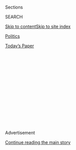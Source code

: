 <div id="app">

<div>

<div>

<div>

<div class="NYTAppHideMasthead css-1q2w90k e1suatyy0">

<div class="section css-ui9rw0 e1suatyy2">

<div class="css-eph4ug er09x8g0">

<div class="css-6n7j50">

</div>

<span class="css-1dv1kvn">Sections</span>

<div class="css-10488qs">

<span class="css-1dv1kvn">SEARCH</span>

</div>

[Skip to content](#site-content)[Skip to site
index](#site-index)

</div>

<div id="masthead-section-label" class="css-1wr3we4 eaxe0e00">

[Politics](https://www.nytimes3xbfgragh.onion/section/politics)

</div>

<div class="css-10698na e1huz5gh0">

</div>

</div>

<div id="masthead-bar-one" class="section hasLinks css-15hmgas e1csuq9d3">

<div class="css-uqyvli e1csuq9d0">

</div>

<div class="css-1uqjmks e1csuq9d1">

</div>

<div class="css-9e9ivx">

[](https://myaccount.nytimes3xbfgragh.onion/auth/login?response_type=cookie&client_id=vi)

</div>

<div class="css-1bvtpon e1csuq9d2">

[Today’s
Paper](https://www.nytimes3xbfgragh.onion/section/todayspaper)

</div>

</div>

</div>

</div>

<div data-aria-hidden="false">

<div id="site-content" data-role="main">

<div>

<div class="css-1aor85t" style="opacity:0.000000001;z-index:-1;visibility:hidden">

<div class="css-1hqnpie">

<div class="css-epjblv">

<span class="css-17xtcya">[Politics](/section/politics)</span><span class="css-x15j1o">|</span><span class="css-fwqvlz">The
Perfect Weapon: How Russian Cyberpower Invaded the
U.S.</span>

</div>

<div class="css-k008qs">

<div class="css-1iwv8en">

<span class="css-18z7m18"></span>

<div>

</div>

</div>

<span class="css-1n6z4y">https://nyti.ms/2hBJis3</span>

<div class="css-1705lsu">

<div class="css-4xjgmj">

<div class="css-4skfbu" data-role="toolbar" data-aria-label="Social Media Share buttons, Save button, and Comments Panel with current comment count" data-testid="share-tools">

  - 
  - 
  - 
  - 
    
    <div class="css-6n7j50">
    
    </div>

  - 
  - 

</div>

</div>

</div>

</div>

</div>

</div>

<div class="css-13pd83m">

</div>

<div id="top-wrapper" class="css-1sy8kpn">

<div id="top-slug" class="css-l9onyx">

Advertisement

</div>

[Continue reading the main
story](#after-top)

<div class="ad top-wrapper" style="text-align:center;height:100%;display:block;min-height:250px">

<div id="top" class="place-ad" data-position="top" data-size-key="top">

</div>

</div>

<div id="after-top">

</div>

</div>

<div id="sponsor-wrapper" class="css-1hyfx7x">

<div id="sponsor-slug" class="css-19vbshk">

Supported by

</div>

[Continue reading the main
story](#after-sponsor)

<div id="sponsor" class="ad sponsor-wrapper" style="text-align:center;height:100%;display:block">

</div>

<div id="after-sponsor">

</div>

</div>

<div class="css-1vkm6nb ehdk2mb0">

# The Perfect Weapon: How Russian Cyberpower Invaded the U.S.

</div>

<div class="css-79elbk" data-testid="photoviewer-wrapper">

<div class="css-z3e15g" data-testid="photoviewer-wrapper-hidden">

</div>

<div class="css-1a48zt4 ehw59r15" data-testid="photoviewer-children">

![<span class="css-16f3y1r e13ogyst0" data-aria-hidden="true">A filing
cabinet broken into in 1972 as part of the Watergate burglary sits
beside a computer server that Russian hackers breached during the 2016
presidential campaign at the Democratic National Committee’s
headquarters in
Washington.</span><span class="css-cnj6d5 e1z0qqy90" itemprop="copyrightHolder"><span class="css-1ly73wi e1tej78p0">Credit...</span><span><span>Justin
T. Gellerson for The New York
Times</span></span></span>](https://static01.graylady3jvrrxbe.onion/images/2016/12/14/us/14hack-top1-sub/14hack-top1-sub-articleLarge.jpg?quality=75&auto=webp&disable=upscale)

</div>

</div>

<div class="css-xt80pu e12qa4dv0">

<div class="css-18e8msd">

<div class="css-vp77d3 epjyd6m0">

<div class="css-1baulvz">

By [<span class="css-1baulvz" itemprop="name">Eric
Lipton</span>](https://www.nytimes3xbfgragh.onion/by/eric-lipton),
[<span class="css-1baulvz" itemprop="name">David E.
Sanger</span>](https://www.nytimes3xbfgragh.onion/by/david-e-sanger) and
[<span class="css-1baulvz last-byline" itemprop="name">Scott
Shane</span>](https://www.nytimes3xbfgragh.onion/by/scott-shane)

</div>

</div>

  - Dec. 13,
    2016

  - 
    
    <div class="css-4xjgmj">
    
    <div class="css-d8bdto" data-role="toolbar" data-aria-label="Social Media Share buttons, Save button, and Comments Panel with current comment count" data-testid="share-tools">
    
      - 
      - 
      - 
      - 
        
        <div class="css-6n7j50">
        
        </div>
    
      - 
      - 
    
    </div>
    
    </div>

</div>

<div class="css-tk9fsr">

[Читать статью
по-русски](https://www.nytimes3xbfgragh.onion/2016/12/21/world/russia-hack-presidential-election.html "Read in Russian")

</div>

</div>

<div class="section meteredContent css-1r7ky0e" name="articleBody" itemprop="articleBody">

<div class="css-1fanzo5 StoryBodyCompanionColumn">

<div class="css-53u6y8">

WASHINGTON — When Special Agent Adrian Hawkins of the Federal Bureau of
Investigation called the Democratic National Committee in September 2015
to pass along some troubling news about its computer network, he was
transferred, naturally, to the help desk.

His message was brief, if alarming. At least one computer system
belonging to the D.N.C. had been compromised by hackers federal
investigators had named “the
[Dukes](https://labsblog.f-secure.com/2015/09/17/the-dukes-7-years-of-russian-cyber-espionage/),”
a [cyberespionage
team](https://www.nytimes3xbfgragh.onion/2020/07/16/us/politics/vaccine-hacking-russia.html)
linked to the Russian government.

The F.B.I. knew it well: The bureau had spent the last few years trying
to kick the Dukes out of the unclassified email systems of the White
House, the State Department and even the Joint Chiefs of Staff, one of
the government’s best-protected networks.

Yared Tamene, the tech-support contractor at the D.N.C. who fielded the
call, was no expert in cyberattacks. His first moves were to check
Google for “the Dukes” and conduct a cursory search of the D.N.C.
computer system logs to look for hints of such a cyberintrusion. By his
own account, he did not look too hard even after Special Agent Hawkins
called back repeatedly over the next several weeks — in part because he
wasn’t certain the caller was a real F.B.I. agent and not an impostor.

</div>

</div>

<div class="css-1fanzo5 StoryBodyCompanionColumn">

<div class="css-53u6y8">

“I had no way of differentiating the call I just received from a prank
call,” Mr. Tamene wrote in an internal memo, obtained by The New York
Times, that detailed his contact with the F.B.I.

It was the cryptic first sign of a cyberespionage and
information-warfare campaign devised to disrupt the 2016 presidential
election, the first such attempt by a foreign power in American history.
What started as an information-gathering operation, intelligence
officials believe, ultimately morphed into an effort to harm one
candidate, Hillary Clinton, and tip the election to her opponent, Donald
J. Trump.

Like another famous American election scandal, it started with a
break-in at the D.N.C. The first time, 44 years ago at the committee’s
old offices in the Watergate complex, the burglars planted listening
devices and jimmied a filing cabinet. This time, the burglary was
conducted from afar, directed by the Kremlin, with spear-phishing emails
and zeros and
ones.

</div>

</div>

<div style="max-width:100%;margin:0 auto">

<div class="css-17dprlf" data-id="100000004818376" data-slug="14hack-phishing" style="max-width:300px">

</div>

</div>

<div class="css-1fanzo5 StoryBodyCompanionColumn">

<div class="css-53u6y8">

An examination by The Times of the Russian operation — based on
interviews with dozens of players targeted in the attack, intelligence
officials who investigated it and Obama administration officials who
deliberated over the best response — reveals a series of missed signals,
slow responses and a continuing underestimation of the seriousness of
the cyberattack.

</div>

</div>

<div class="css-1fanzo5 StoryBodyCompanionColumn">

<div class="css-53u6y8">

The D.N.C.’s fumbling encounter with the F.B.I. meant the best chance to
halt the Russian intrusion was lost. The failure to grasp the scope of
the attacks undercut efforts to minimize their impact. And the White
House’s reluctance to respond forcefully meant the Russians have not
paid a heavy price for their actions, a decision that could prove
critical in deterring future cyberattacks.

The low-key approach of the F.B.I. meant that Russian hackers could roam
freely through the committee’s network for nearly seven months before
top D.N.C. officials were alerted to the attack and hired cyberexperts
to protect their systems. In the meantime, the hackers moved on to
targets outside the D.N.C., including Mrs. Clinton’s campaign chairman,
John D. Podesta, whose private email account was hacked months later.

Even Mr. Podesta, a savvy Washington insider who had written a [2014
report on cyberprivacy for President
Obama](https://www.whitehouse.gov/sites/default/files/docs/big_data_privacy_report_may_1_2014.pdf),
did not truly understand the gravity of the hacking.

</div>

</div>

<div class="css-79elbk" data-testid="photoviewer-wrapper">

<div class="css-z3e15g" data-testid="photoviewer-wrapper-hidden">

</div>

<div class="css-1a48zt4 ehw59r15" data-testid="photoviewer-children">

![<span class="css-16f3y1r e13ogyst0" data-aria-hidden="true">Charles
Delavan, a Clinton campaign aide, incorrectly legitimized a phishing
email sent to the personal account of John D. Podesta, the campaign
chairman.</span>](https://static01.graylady3jvrrxbe.onion/images/2016/12/14/us/14HACK-tear1/14HACK1-articleLarge.jpg?quality=75&auto=webp&disable=upscale)

</div>

</div>

<div class="css-1fanzo5 StoryBodyCompanionColumn">

<div class="css-53u6y8">

By last summer, Democrats watched in helpless fury as their private
emails and confidential documents appeared online day after day —
procured by Russian intelligence agents, posted on WikiLeaks and other
websites, then eagerly reported on by the American media, including The
Times. Mr. Trump gleefully cited many of the purloined emails on the
campaign trail.

The fallout included [the resignations of Representative Debbie
Wasserman Schultz of
Florida](https://www.nytimes3xbfgragh.onion/2016/07/25/us/politics/debbie-wasserman-schultz-dnc-wikileaks-emails.html),
the chairwoman of the D.N.C., and most of her top party aides. Leading
Democrats were sidelined at the height of the campaign, silenced by
revelations of embarrassing emails or consumed by the scramble to deal
with the hacking. Though little-noticed by the public, [confidential
documents taken by the Russian hackers from the D.N.C.’s sister
organization](https://guccifer2.wordpress.com/2016/08/15/dccc-internal-docs-on-primaries-in-florida/),
the Democratic Congressional Campaign Committee, turned up in
congressional races in a dozen states, [tainting some of them with
accusations of
scandal](http://www.nytimes3xbfgragh.onion/2016/12/13/us/politics/house-democrats-hacking-dccc.html "Times article on the Democratic House candidates who were affected.").

</div>

</div>

<div class="css-79elbk" data-testid="photoviewer-wrapper">

<div class="css-z3e15g" data-testid="photoviewer-wrapper-hidden">

</div>

<div class="css-1a48zt4 ehw59r15" data-testid="photoviewer-children">

<div class="css-1xdhyk6 erfvjey0">

<span class="css-1ly73wi e1tej78p0">Image</span>

<div class="css-zjzyr8">

<div data-testid="lazyimage-container" style="height:250.68888888888893px">

</div>

</div>

</div>

<span class="css-16f3y1r e13ogyst0" data-aria-hidden="true">President
Vladimir V. Putin of Russia during a reception last week at the Kremlin
in
Moscow.</span><span class="css-cnj6d5 e1z0qqy90" itemprop="copyrightHolder"><span class="css-1ly73wi e1tej78p0">Credit...</span><span>Pool
photo by Alexei Nikolsky</span></span>

</div>

</div>

<div class="css-1fanzo5 StoryBodyCompanionColumn">

<div class="css-53u6y8">

In recent days, a skeptical president-elect, the nation’s intelligence
agencies and the two major parties have become embroiled in an
extraordinary public dispute over what evidence exists that President
Vladimir V. Putin of Russia moved beyond mere espionage to deliberately
try to subvert American democracy and pick the winner of the
presidential election.

</div>

</div>

<div class="css-1fanzo5 StoryBodyCompanionColumn">

<div class="css-53u6y8">

Many of Mrs. Clinton’s closest aides believe that the Russian assault
had a profound impact on the election, while conceding that other
factors — Mrs. Clinton’s weaknesses as a candidate; her private email
server; the public statements of the F.B.I. director, James B. Comey,
about her handling of classified information — were also important.

While there’s no way to be certain of the ultimate impact of the hack,
this much is clear: A low-cost, high-impact weapon that Russia had
test-fired in elections from Ukraine to Europe was trained on the United
States, with devastating effectiveness. For Russia, with an enfeebled
economy and a nuclear arsenal it cannot use short of all-out war,
cyberpower proved the perfect weapon: cheap, hard to see coming, hard to
trace.

</div>

</div>

<div class="css-1sngw6j">

[](https://www.nytimes3xbfgragh.onion/interactive/2016/07/27/us/politics/trail-of-dnc-emails-russia-hacking.html)

<div class="css-1eoytci">

![](https://static01.graylady3jvrrxbe.onion/images/2016/07/27/us/politics/trail-of-dnc-emails-russia-hacking-1469656463301/trail-of-dnc-emails-russia-hacking-1469656463301-thumbLarge-v6.png)

</div>

<div class="css-1rha1bf">

## Following the Links From Russian Hackers to the U.S. Election

How U.S. intelligence officials have connected the Russian government to
an attempt to disrupt the 2016 presidential election.

</div>

</div>

<div class="css-1fanzo5 StoryBodyCompanionColumn">

<div class="css-53u6y8">

“There shouldn’t be any doubt in anybody’s mind,” Adm. Michael S.
Rogers, the director of the National Security Agency and commander of
United States Cyber Command, said at a postelection conference. “This
was not something that was done casually, this was not something that
was done by chance, this was not a target that was selected purely
arbitrarily,” he said. “This was a conscious effort by a nation-state to
attempt to achieve a specific effect.”

For the people whose emails were stolen, this new form of political
sabotage has left a trail of shock and professional damage. Neera
Tanden, president of the Center for American Progress and a key Clinton
supporter, recalls walking into the busy Clinton transition offices,
humiliated to see her face on television screens as pundits [discussed a
leaked email in which she had called Mrs. Clinton’s instincts
“suboptimal.”](http://www.cnn.com/2016/10/18/politics/clinton-staffers-frustrated-hillary-clinton-bill-clinton-chelsea-clinton/)

“It was just a sucker punch to the gut every day,” Ms. Tanden said. “It
was the worst professional experience of my
life.”

</div>

</div>

<div style="max-width:100%;margin:0 auto">

<div class="css-17dprlf" data-id="100000004827145" data-slug="14hack-pq1" style="max-width:300px">

</div>

</div>

<div class="css-1fanzo5 StoryBodyCompanionColumn">

<div class="css-53u6y8">

The United States, too, has carried out cyberattacks, and in decades
past the C.I.A. tried to subvert foreign elections. But the Russian
attack is increasingly understood across the political spectrum as an
ominous historic landmark — with one notable exception: Mr. Trump has
rejected the findings of the intelligence agencies he will soon oversee
as “ridiculous,” insisting that the hacker may be American, or Chinese,
but that “they have no idea.”

Mr. Trump cited the reported disagreements between the agencies about
whether Mr. Putin intended to help elect him. On Tuesday, a Russian
government spokesman echoed Mr. Trump’s scorn.

“This tale of ‘hacks’ resembles a banal brawl between American security
officials over spheres of influence,” Maria Zakharova, the spokeswoman
for the Russian Foreign Ministry, wrote on
Facebook.

</div>

</div>

<div style="max-width:100%;margin:0 auto">

<div class="css-17dprlf" data-id="100000004823193" data-slug="dccc-promo" style="max-width:300px">

</div>

</div>

<div class="css-1fanzo5 StoryBodyCompanionColumn">

<div class="css-53u6y8">

Over the weekend, four prominent senators — two Republicans and two
Democrats — joined forces to pledge an investigation while pointedly
ignoring Mr. Trump’s skeptical claims.

“Democrats and Republicans must work together, and across the
jurisdictional lines of the Congress, to examine these recent incidents
thoroughly and devise comprehensive solutions to deter and defend
against further cyberattacks,” said Senators John McCain, Lindsey
Graham, Chuck Schumer and Jack Reed.

</div>

</div>

<div class="css-1fanzo5 StoryBodyCompanionColumn">

<div class="css-53u6y8">

“This cannot become a partisan issue,” they said. “The stakes are too
high for our country.”

## A Target for Break-Ins

Sitting in the basement of the Democratic National Committee
headquarters, below a wall-size 2012 portrait of a smiling Barack Obama,
is a 1960s-era filing cabinet missing the handle on the bottom drawer.
Only a framed newspaper story hanging on the wall hints at the
importance of this aged piece of office furniture.

[“GOP Security Aide Among 5 Arrested in Bugging
Affair,”](http://www.washingtonpost.com/wp-srv/local/longterm/tours/scandal/watergat.htm)
reads the headline from the front page of The Washington Post on June
19, 1972, with the bylines of Bob Woodward and Carl Bernstein.

Andrew Brown, 37, the technology director at the D.N.C., was born after
that famous break-in. But as he began to plan for this year’s election
cycle, he was well aware that the D.N.C. could become a break-in target
again.

There were aspirations to ensure that the D.N.C. was well protected
against cyberintruders — and then there was the reality, Mr. Brown and
his bosses at the organization acknowledged: The D.N.C. was a nonprofit
group, dependent on donations, with a fraction of the security budget
that a corporation its size would have.

“There was never enough money to do everything we needed to do,” Mr.
Brown said.

The D.N.C. had a standard email spam-filtering service, intended to
block phishing attacks and malware created to resemble legitimate email.
But when Russian hackers started in on the D.N.C., the committee did not
have the most advanced systems in place to track suspicious traffic,
internal D.N.C. memos show.

Mr. Tamene, who reports to Mr. Brown and fielded the call from the
F.B.I. agent, was not a full-time D.N.C. employee; he works for a
Chicago-based contracting firm called [The MIS
Department](https://web.archive.org/web/20160507204851/http://www.misdepartment.com/staff).
He was left to figure out, largely on his own, how to respond — and even
whether the man who had called in to the D.N.C. switchboard was really
an F.B.I. agent.

“The F.B.I. thinks the D.N.C. has at least one compromised computer on
its network and the F.B.I. wanted to know if the D.N.C. is aware, and if
so, what the D.N.C. is doing about it,” Mr. Tamene wrote in an internal
memo about his contacts with the F.B.I. He added that “the Special Agent
told me to look for a specific type of malware dubbed ‘Dukes’ by the
U.S. intelligence community and in cybersecurity circles.”

</div>

</div>

<div class="css-1fanzo5 StoryBodyCompanionColumn">

<div class="css-53u6y8">

Part of the problem was that Special Agent Hawkins did not show up in
person at the D.N.C. Nor could he email anyone there, as that risked
alerting the hackers that the F.B.I. knew they were in the
system.

</div>

</div>

<div class="css-79elbk" data-testid="photoviewer-wrapper">

<div class="css-z3e15g" data-testid="photoviewer-wrapper-hidden">

</div>

<div class="css-1a48zt4 ehw59r15" data-testid="photoviewer-children">

<div class="css-1xdhyk6 erfvjey0">

<span class="css-1ly73wi e1tej78p0">Image</span>

<div class="css-zjzyr8">

<div data-testid="lazyimage-container" style="height:190.75555555555553px">

</div>

</div>

</div>

<span class="css-16f3y1r e13ogyst0" data-aria-hidden="true">An internal
memo by Yared Tamene, a tech-support contractor at the D.N.C., expressed
uncertainty about the identity of Special Agent Adrian Hawkins of the
F.B.I., who called to inform him of the breach.</span>

</div>

</div>

<div class="css-1fanzo5 StoryBodyCompanionColumn">

<div class="css-53u6y8">

Mr. Tamene’s initial scan of the D.N.C. system — using his
less-than-optimal tools and incomplete targeting information from the
F.B.I. — found nothing. So when Special Agent Hawkins called repeatedly
in October, leaving voice mail messages for Mr. Tamene, urging him to
call back, “I did not return his calls, as I had nothing to report,” Mr.
Tamene explained in his memo.

In November, Special Agent Hawkins called with more ominous news. A
D.N.C. computer was “calling home, where home meant Russia,” Mr.
Tamene’s memo says, referring to software sending information to
Moscow. “SA Hawkins added that the F.B.I. thinks that this calling home
behavior could be the result of a state-sponsored attack.”

Mr. Brown knew that Mr. Tamene, who declined to comment, was fielding
calls from the F.B.I. But he was tied up on a different problem:
evidence suggesting that the campaign of Senator Bernie Sanders of
Vermont, Mrs. Clinton’s main Democratic opponent, had improperly gained
access to her campaign data.

Ms. Wasserman Schultz, then the D.N.C.’s chairwoman, and Amy Dacey, then
its chief executive, said in interviews that neither of them was
notified about the early reports that the committee’s system had likely
been compromised.

Shawn Henry, who once led the F.B.I.’s cyber division and is now
president of CrowdStrike Services, the cybersecurity firm retained by
the D.N.C. in April, said he was baffled that the F.B.I. did not call a
more senior official at the D.N.C. or send an agent in person to the
party headquarters to try to force a more vigorous response.

</div>

</div>

<div class="css-1fanzo5 StoryBodyCompanionColumn">

<div class="css-53u6y8">

“We are not talking about an office that is in the middle of the woods
of Montana,” Mr. Henry said. “We are talking about an office that is
half a mile from the F.B.I. office that is getting the notification.”

“This is not a mom-and-pop delicatessen or a local library. This is a
critical piece of the U.S. infrastructure because it relates to our
electoral process, our elected officials, our legislative process, our
executive process,” he added. “To me it is a high-level, serious issue,
and if after a couple of months you don’t see any results, somebody
ought to raise that to a higher level.”

The F.B.I. declined to comment on the agency’s handling of the hack.
“The F.B.I. takes very seriously any compromise of public and private
sector systems,” it said in a statement, adding that agents “will
continue to share information” to help targets “safeguard their systems
against the actions of persistent cybercriminals.”

By March, Mr. Tamene and his team had met at least twice in person with
the F.B.I. and concluded that Agent Hawkins was really a federal
employee. But then the situation took a dire turn.

A second team of Russian-affiliated hackers began to target the D.N.C.
and other players in the political world, particularly Democrats. Billy
Rinehart, a former D.N.C. regional field director who was then working
for Mrs. Clinton’s campaign, got an odd email warning from Google.

“Someone just used your password to try to sign into your Google
account,” [the March 22 email
said](http://www.documentcloud.org/documents/3237163-Rinehart-Hacking-Email.html),
adding that the sign-in attempt had occurred in Ukraine. “Google stopped
this sign-in attempt. You should change your password immediately.”

Mr. Rinehart was in Hawaii at the time. He remembers checking his email
at 4 a.m. for messages from East Coast associates. Without thinking much
about the notification, he clicked on the “change password” button and
half asleep, as best he can remember, he typed in a new
password.

</div>

</div>

<div class="css-79elbk" data-testid="photoviewer-wrapper">

<div class="css-z3e15g" data-testid="photoviewer-wrapper-hidden">

</div>

<div class="css-1a48zt4 ehw59r15" data-testid="photoviewer-children">

<div class="css-1xdhyk6 erfvjey0">

<span class="css-1ly73wi e1tej78p0">Image</span>

<div class="css-zjzyr8">

<div data-testid="lazyimage-container" style="height:333.1777777777778px">

</div>

</div>

</div>

<span class="css-16f3y1r e13ogyst0" data-aria-hidden="true">A screenshot
of the phishing email that Billy Rinehart clicked on, unknowingly giving
Russian hackers access to his account. The New York Times has redacted
Mr. Rinehart’s email address.</span>

</div>

</div>

<div class="css-1fanzo5 StoryBodyCompanionColumn">

<div class="css-53u6y8">

What he did not know until months later is that he had just given the
Russian hackers access to his email account.

Hundreds of similar phishing emails were being sent to American
political targets, including an identical email sent on March 19 to Mr.
Podesta, chairman of the Clinton campaign. Given how many emails Mr.
Podesta received through this personal email account, several aides also
had access to it, and one of them noticed the warning email, sending it
to a computer technician to make sure it was legitimate before anyone
clicked on the “change password” button.

“This is a legitimate email,” Charles Delavan, [a Clinton campaign aide,
replied](https://wikileaks.org/podesta-emails/emailid/34899) to another
of Mr. Podesta’s aides, who had noticed the alert. “John needs to change
his password immediately.”

With another click, a decade of emails that Mr. Podesta maintained in
his Gmail account — a total of about 60,000 — were unlocked for the
Russian hackers. Mr. Delavan, in an interview, said that his bad advice
was a result of a typo: He knew this was a phishing attack, as the
campaign was getting dozens of them. He said he had meant to type that
it was an “illegitimate” email, an error that he said has plagued him
ever
since.

</div>

</div>

<div class="css-79elbk" data-testid="photoviewer-wrapper">

<div class="css-z3e15g" data-testid="photoviewer-wrapper-hidden">

</div>

<div class="css-1a48zt4 ehw59r15" data-testid="photoviewer-children">

<div class="css-1xdhyk6 erfvjey0">

<span class="css-1ly73wi e1tej78p0">Image</span>

<div class="css-zjzyr8">

<div data-testid="lazyimage-container" style="height:258.4561403508772px">

</div>

</div>

</div>

<span class="css-16f3y1r e13ogyst0" data-aria-hidden="true">Mr. Podesta,
center, with Huma Abedin, Hillary Clinton’s closest aide, in Brooklyn
the day after the election. Hackers gained access to tens of thousands
of Mr. Podesta’s
emails.</span><span class="css-cnj6d5 e1z0qqy90" itemprop="copyrightHolder"><span class="css-1ly73wi e1tej78p0">Credit...</span><span>Dave
Sanders for The New York Times</span></span>

</div>

</div>

<div class="css-1fanzo5 StoryBodyCompanionColumn">

<div class="css-53u6y8">

During this second wave, the hackers also gained access to the
Democratic Congressional Campaign Committee, and then, through a virtual
private network connection, to the main computer network of the D.N.C.

</div>

</div>

<div class="css-1fanzo5 StoryBodyCompanionColumn">

<div class="css-53u6y8">

The F.B.I. observed this surge of activity as well, again reaching out
to Mr. Tamene to warn him. Yet Mr. Tamene still saw no reason to be
alarmed: He found copies of the phishing emails in the D.N.C.’s spam
filter. But he had no reason, he said, to believe that the computer
systems had been infiltrated.

One bit of progress had finally been made by the middle of April: The
D.N.C., seven months after it had first been warned, finally installed a
“robust set of monitoring tools,” Mr. Tamene’s internal memo
says.

## Honing Stealthy Tactics

</div>

</div>

<div class="css-79elbk" data-testid="photoviewer-wrapper">

<div class="css-z3e15g" data-testid="photoviewer-wrapper-hidden">

</div>

<div class="css-1a48zt4 ehw59r15" data-testid="photoviewer-children">

<div class="css-1xdhyk6 erfvjey0">

<span class="css-1ly73wi e1tej78p0">Image</span>

<div class="css-zjzyr8">

<div data-testid="lazyimage-container" style="height:257.77777777777777px">

</div>

</div>

</div>

<span class="css-16f3y1r e13ogyst0" data-aria-hidden="true">The
headquarters of the Russian F.S.B., the main successor to the Soviet-era
K.G.B., in
Moscow.</span><span class="css-cnj6d5 e1z0qqy90" itemprop="copyrightHolder"><span class="css-1ly73wi e1tej78p0">Credit...</span><span>Pavel
Golovkin/Associated Press</span></span>

</div>

</div>

<div class="css-1fanzo5 StoryBodyCompanionColumn">

<div class="css-53u6y8">

The United States had two decades of warning that Russia’s intelligence
agencies were trying to break into America’s most sensitive computer
networks. But the Russians have always managed to stay a step ahead.

Their first major attack was detected on Oct. 7, 1996, when a computer
operator at the Colorado School of Mines discovered some nighttime
computer activity he could not explain. The school had a major contract
with the Navy, and the operator warned his contacts there. But as
happened two decades later at the D.N.C., at first “everyone was unable
to connect the dots,” said [Thomas
Rid](http://www.kcl.ac.uk/sspp/departments/warstudies/people/professors/rid.aspx),
a scholar at King’s College in London who has studied the attack.

Investigators gave it a name — [Moonlight
Maze](https://medium.com/@chris_doman/the-first-sophistiated-cyber-attacks-how-operation-moonlight-maze-made-history-2adb12cc43f7#.ghd5tn5cf)
— and spent two years, often working day and night, tracing how it
hopped from the Navy to the Department of Energy to the Air Force and
NASA. In the end, they concluded that the total number of files stolen,
if printed and stacked, would be taller than the Washington Monument.

Whole weapons designs were flowing out the door, and it was a first
taste of what was to come: an escalating campaign of cyberattacks around
the world.

</div>

</div>

<div class="css-1fanzo5 StoryBodyCompanionColumn">

<div class="css-53u6y8">

But for years, the Russians stayed largely out of the headlines, thanks
to the Chinese — who took bigger risks, and often got caught. They stole
the designs for the F-35 fighter jet, corporate secrets for rolling
steel, even the blueprints for gas pipelines that supply much of the
United States. And during the 2008 presidential election cycle, Chinese
intelligence hacked into the campaigns of Mr. Obama and Mr. McCain,
making off with internal position papers and communications. But they
didn’t publish any of it.

The Russians had not gone away, of course. “They were just a lot more
stealthy,” said [Kevin
Mandia](https://www.fireeye.com/company/leadership.html), a former Air
Force intelligence officer who spent most of his days fighting off
Russian cyberattacks before founding Mandiant, a cybersecurity firm that
is now a division of FireEye — and the company the Clinton campaign
brought in to secure its own systems.

The Russians were also quicker to turn their attacks to political
purposes. A 2007 cyberattack on Estonia, a former Soviet republic that
had joined NATO, sent a message that Russia could paralyze the country
without invading it. The next year cyberattacks were used during
Russia’s war with Georgia.

But American officials did not imagine that the Russians would dare try
those techniques inside the United States. They were largely focused on
preventing what former Defense Secretary Leon E. Panetta warned was an
approaching “cyber Pearl Harbor” — a shutdown of the power grid or
cellphone networks.

But in 2014 and 2015, a Russian hacking group began systematically
targeting the State Department, the White House and the Joint Chiefs of
Staff. “Each time, they eventually met with some form of success,”
Michael Sulmeyer, a former cyberexpert for the secretary of defense, and
Ben Buchanan, now both of the [Harvard Cyber Security
Project](http://belfercenter.ksg.harvard.edu/project/69/cyber_security_project.html),
wrote recently in a soon-to-be published paper for the Carnegie
Endowment.

The Russians grew stealthier and stealthier, tricking government
computers into sending out data while disguising the electronic “command
and control” messages that set off alarms for anyone looking for
malicious actions. The State Department was so crippled that it
repeatedly closed its systems to throw out the intruders. At one point,
officials traveling to Vienna with Secretary of State John Kerry for the
Iran nuclear negotiations had to set up commercial Gmail accounts just
to communicate with one another and with reporters traveling with them.

Mr. Obama was briefed regularly on all this, but he made a decision that
many in the White House now regret: He did not name Russians publicly,
or issue sanctions. There was always a reason: fear of escalating a
cyberwar, and concern that the United States needed Russia’s cooperation
in negotiations over Syria.

</div>

</div>

<div class="css-1fanzo5 StoryBodyCompanionColumn">

<div class="css-53u6y8">

“We’d have all these circular meetings,” one senior State Department
official said, “in which everyone agreed you had to push back at the
Russians and push back hard. But it didn’t happen.”

So the Russians escalated again — breaking into systems not just for
espionage, but to publish or broadcast what they found, known as
“doxing” in the cyberworld.

It was a brazen change in tactics, moving the Russians from espionage to
influence operations. In February 2014, [they broadcast an intercepted
phone
call](https://www.nytimes3xbfgragh.onion/2014/02/08/world/europe/ukraine.html)
between Victoria Nuland, the assistant secretary of state who handles
Russian affairs and has a contentious relationship with Mr. Putin, and
Geoffrey Pyatt, the United States ambassador to Ukraine. Ms. Nuland was
heard describing a little-known American effort to broker a deal in
Ukraine, then in political turmoil.

They were not the only ones on whom the Russians used the steal-and-leak
strategy. The Open Society Foundation, run by George Soros, was a major
target, and [when its documents were
released](http://soros.dcleaks.com/), some turned out to have been
altered to make it appear as if the foundation was financing Russian
opposition members.

Last year, the attacks became more aggressive. Russia hacked a major
French television station, frying critical hardware. Around Christmas,
it attacked part of the power grid in Ukraine, dropping a portion of the
country into darkness, killing backup generators and taking control of
generators. In retrospect, it was a warning shot.

The attacks “were not fully integrated military operations,” Mr.
Sulmeyer said. But they showed an increasing
boldness.

## Cozy Bear and Fancy Bear

</div>

</div>

<div class="css-79elbk" data-testid="photoviewer-wrapper">

<div class="css-z3e15g" data-testid="photoviewer-wrapper-hidden">

</div>

<div class="css-1a48zt4 ehw59r15" data-testid="photoviewer-children">

<div class="css-1xdhyk6 erfvjey0">

<span class="css-1ly73wi e1tej78p0">Image</span>

<div class="css-zjzyr8">

<div data-testid="lazyimage-container" style="height:257.77777777777777px">

</div>

</div>

</div>

<span class="css-16f3y1r e13ogyst0" data-aria-hidden="true">Supporters
of President-elect Donald J. Trump at a “thank you” rally last week in
Des
Moines.</span><span class="css-cnj6d5 e1z0qqy90" itemprop="copyrightHolder"><span class="css-1ly73wi e1tej78p0">Credit...</span><span>Doug
Mills/The New York Times</span></span>

</div>

</div>

<div class="css-1fanzo5 StoryBodyCompanionColumn">

<div class="css-53u6y8">

The day before the White House Correspondents’ Association dinner in
April, Ms. Dacey, the D.N.C.’s chief executive, was preparing for a
night of parties when she got an urgent phone call.

With the new monitoring system in place, Mr. Tamene had examined
administrative logs of the D.N.C.’s computer system and found something
very suspicious: An unauthorized person, with administrator-level
security status, had gained access to the D.N.C.’s computers.

“Not sure it is related to what the F.B.I. has been noticing,” said one
internal D.N.C. email sent on April 29. “The D.N.C. may have been hacked
in a serious way this week, with password theft,
etc.”

</div>

</div>

<div style="max-width:100%;margin:0 auto">

<div class="css-17dprlf" data-id="100000004827157" data-slug="14hack-pq2" style="max-width:300px">

</div>

</div>

<div class="css-1fanzo5 StoryBodyCompanionColumn">

<div class="css-53u6y8">

No one knew just how bad the breach was — but it was clear that a lot
more than a single filing cabinet worth of materials might have been
taken. A secret committee was immediately created, including Ms. Dacey,
Ms. Wasserman Schultz, Mr. Brown and [Michael
Sussmann](https://www.perkinscoie.com/en/professionals/michael-sussmann.html),
a former cybercrimes prosecutor at the Department of Justice who now
works at Perkins Coie, the Washington law firm that handles D.N.C.
political matters.

“Three most important questions,” Mr. Sussmann wrote to his clients the
night the break-in was confirmed. “1) What data was accessed? 2) How was
it done? 3) How do we stop it?”

Mr. Sussmann instructed his clients not to use D.N.C. email because they
had just one opportunity to lock the hackers out — an effort that could
be foiled if the hackers knew that the D.N.C. was on to them.

</div>

</div>

<div class="css-1fanzo5 StoryBodyCompanionColumn">

<div class="css-53u6y8">

“You only get one chance to raise the drawbridge,” Mr. Sussmann said.
“If the adversaries know you are aware of their presence, they will
take steps to burrow in, or erase the logs that show they were
present.”

</div>

</div>

<div class="css-79elbk" data-testid="photoviewer-wrapper">

<div class="css-z3e15g" data-testid="photoviewer-wrapper-hidden">

</div>

<div class="css-1a48zt4 ehw59r15" data-testid="photoviewer-children">

<div class="css-1xdhyk6 erfvjey0">

<span class="css-1ly73wi e1tej78p0">Image</span>

<div class="css-zjzyr8">

<div data-testid="lazyimage-container" style="height:124.37777777777778px">

</div>

</div>

</div>

<span class="css-16f3y1r e13ogyst0" data-aria-hidden="true">Michael
Sussmann, a Washington lawyer and former cybercrime prosecutor at the
Justice Department, received an email in late April confirming that the
D.N.C.’s computer system had been compromised.</span>

</div>

</div>

<div class="css-1fanzo5 StoryBodyCompanionColumn">

<div class="css-53u6y8">

The D.N.C. immediately hired
[CrowdStrike](https://www.crowdstrike.com/), a cybersecurity firm, to
scan its computers, identify the intruders and build a new computer and
telephone system from scratch. Within a day, CrowdStrike confirmed that
the intrusion had originated in Russia, Mr. Sussmann said.

The work that such companies do is a computer version of old-fashioned
crime scene investigation, with fingerprints, bullet casings and DNA
swabs replaced by an electronic trail that can be just as incriminating.
And just as police detectives learn to identify the telltale methods of
a veteran burglar, so CrowdStrike investigators recognized the
distinctive handiwork of Cozy Bear and Fancy Bear.

Those are CrowdStrike’s nicknames for the two Russian hacking groups
that the firm found at work inside the D.N.C. network. Cozy Bear — the
group also known as the Dukes or A.P.T. 29, for “advanced persistent
threat” — may or may not be associated with the F.S.B., the main
successor to the Soviet-era K.G.B., but it is widely believed to be a
Russian government operation. It made its first appearance in 2014, said
Dmitri Alperovitch, CrowdStrike’s co-founder and chief technology
officer.

It was Cozy Bear, CrowdStrike concluded, that first penetrated the
D.N.C. in the summer of 2015, by sending spear-phishing emails to a long
list of American government agencies, Washington nonprofits and
government contractors. Whenever someone clicked on a phishing message,
the Russians would enter the network, “exfiltrate” documents of interest
and stockpile them for intelligence purposes.

“Once they got into the D.N.C., they found the data valuable and decided
to continue the operation,” said Mr. Alperovitch, who was born in Russia
and moved to the United States as a teenager.

</div>

</div>

<div class="css-1fanzo5 StoryBodyCompanionColumn">

<div class="css-53u6y8">

Only in March 2016 did Fancy Bear show up — first penetrating the
computers of the Democratic Congressional Campaign Committee, and then
jumping to the D.N.C., investigators believe. Fancy Bear, sometimes
called A.P.T. 28 and believed to be directed by the G.R.U., Russia’s
military intelligence agency, is an older outfit, tracked by Western
investigators for nearly a decade. It was Fancy Bear that got hold of
Mr. Podesta’s email.

Attribution, as the skill of identifying a cyberattacker is known, is
more art than science. It is often impossible to name an attacker with
absolute certainty. But over time, by accumulating a reference library
of hacking techniques and targets, it is possible to spot repeat
offenders. Fancy Bear, for instance, has gone after military and
political targets in Ukraine and Georgia, and at NATO installations.

That largely rules out cybercriminals and most countries, Mr.
Alperovitch said. “There’s no plausible actor that has an interest in
all those victims other than Russia,” he said. Another clue: The Russian
hacking groups tended to be active during working hours in the Moscow
time zone.

To their astonishment, Mr. Alperovitch said, CrowdStrike experts found
signs that the two Russian hacking groups had not coordinated their
attacks. Fancy Bear, apparently not knowing that Cozy Bear had been
rummaging in D.N.C. files for months, took many of the same documents.

In the six weeks after CrowdStrike’s arrival, in total secrecy, the
computer system at the D.N.C. was replaced. For a weekend, email and
phones were shut off; employees were told it was a system upgrade. All
laptops were turned in and the hard drives wiped clean, with the
uninfected information on them imaged to new drives.

Though D.N.C. officials had learned that the Democratic Congressional
Campaign Committee had been infected, too, they did not notify their
sister organization, which was in the same building, because they were
afraid that it would leak.

All of this work took place as the bitter contest for the Democratic
nomination continued to play out between Mrs. Clinton and Mr. Sanders,
and it was already causing a major distraction for Ms. Wasserman Schultz
and the D.N.C.’s chief executive.

</div>

</div>

<div class="css-1fanzo5 StoryBodyCompanionColumn">

<div class="css-53u6y8">

“This was not a bump in the road — bumps in the road happen all the
time,” she said in an interview. “Two different Russian spy agencies had
hacked into our network and stolen our property. And we did not yet know
what they had taken. But we knew they had very broad access to our
network. There was a tremendous amount of uncertainty. And it was
chilling.”

The D.N.C. executives and their lawyer had their first formal meeting
with senior F.B.I. officials in mid-June, nine months after the bureau’s
first call to the tech-support contractor. Among the early requests at
that meeting, according to participants: that the federal government
make a quick “attribution” formally blaming actors with ties to Russian
government for the attack to make clear that it was not routine hacking
but foreign espionage.

“You have a presidential election underway here and you know that the
Russians have hacked into the D.N.C.,” Mr. Sussmann said, recalling the
message to the F.B.I. “We need to tell the American public that. And
soon.”

## The Media’s Role

</div>

</div>

<div class="css-79elbk" data-testid="photoviewer-wrapper">

<div class="css-z3e15g" data-testid="photoviewer-wrapper-hidden">

</div>

<div class="css-1a48zt4 ehw59r15" data-testid="photoviewer-children">

<div class="css-1xdhyk6 erfvjey0">

<span class="css-1ly73wi e1tej78p0">Image</span>

<div class="css-zjzyr8">

<div data-testid="lazyimage-container" style="height:257.77777777777777px">

</div>

</div>

</div>

<span class="css-16f3y1r e13ogyst0" data-aria-hidden="true">Supporters
of Senator Bernie Sanders’s presidential campaign protested at the
Democratic National Convention in Philadelphia in
July.</span><span class="css-cnj6d5 e1z0qqy90" itemprop="copyrightHolder"><span class="css-1ly73wi e1tej78p0">Credit...</span><span>Ruth
Fremson/The New York Times</span></span>

</div>

</div>

<div class="css-1fanzo5 StoryBodyCompanionColumn">

<div class="css-53u6y8">

In mid-June, on Mr. Sussmann’s advice, D.N.C. leaders decided to take a
bold step. Concerned that word of the hacking might leak, they decided
to go public in The Washington Post with the
[news](https://www.washingtonpost.com/world/national-security/russian-government-hackers-penetrated-dnc-stole-opposition-research-on-trump/2016/06/14/cf006cb4-316e-11e6-8ff7-7b6c1998b7a0_story.html)
that the committee had been attacked. That way, they figured, they could
get ahead of the story, win a little sympathy from voters for being
victimized by Russian hackers and refocus on the campaign.

But the very next day, a new, deeply unsettling shock awaited them.
Someone calling himself Guccifer 2.0
[appeared](https://guccifer2.wordpress.com/2016/06/15/dnc/) on the web,
claiming to be the D.N.C. hacker — and he posted a confidential
committee document detailing Mr. Trump’s record and half a dozen other
documents to prove his bona fides.

</div>

</div>

<div class="css-cfo9c3">

</div>

<div class="css-1fanzo5 StoryBodyCompanionColumn">

<div class="css-53u6y8">

“And it’s just a tiny part of all docs I downloaded from the Democrats
networks,” he wrote. Then something more ominous: “The main part of the
papers, thousands of files and mails, I gave to WikiLeaks. They will
publish them soon.”

It was bad enough that Russian hackers had been spying inside the
committee’s network for months. Now the public release of documents had
turned a conventional espionage operation into something far more
menacing: political sabotage, an unpredictable, uncontrollable menace
for Democratic campaigns.

Guccifer 2.0 borrowed the moniker of an earlier hacker, a Romanian who
called himself Guccifer and was jailed for breaking into the personal
computers of former President George W. Bush, former Secretary of State
Colin L. Powell and other notables. This new attacker seemed intent on
showing that the D.N.C.’s cyberexperts at CrowdStrike were wrong to
blame Russia. Guccifer 2.0 called himself a “lone hacker” and mocked
CrowdStrike for calling the attackers “sophisticated.”

But online investigators quickly undercut his story. On a whim, Lorenzo
Franceschi-Bicchierai, a writer for Motherboard, the tech and culture
site of Vice, tried to contact Guccifer 2.0 by direct message on
Twitter.

“Surprisingly, he answered right away,” Mr. Franceschi-Bicchierai said.
But whoever was on the other end seemed to be mocking him. “I asked him
why he did it, and he said he wanted to expose the Illuminati. He called
himself a Gucci lover. And he said he was Romanian.”

That gave Mr. Franceschi-Bicchierai an idea. Using Google Translate, he
sent the purported hacker some questions in Romanian. The answers came
back in Romanian. But when he was offline, Mr. Franceschi-Bicchierai
checked with a couple of native speakers, who told him Guccifer 2.0 had
apparently been using Google Translate as well — and was clearly not the
Romanian he claimed to be.

Cyberresearchers found other clues pointing to Russia. Microsoft Word
documents posted by Guccifer 2.0 had been edited by someone calling
himself, in Russian, Felix Edmundovich — an obvious nom de guerre
honoring the founder of the Soviet secret police, [Felix Edmundovich
Dzerzhinsky](http://www.newworldencyclopedia.org/entry/Felix_Dzerzhinsky).
Bad links in the texts were marked by warnings in Russian, generated by
what was clearly a Russian-language version of
Word.

</div>

</div>

<div style="max-width:100%;margin:0 auto">

<div class="css-17dprlf" data-id="100000004826849" data-slug="runup-hack-desc" style="max-width:600px">

</div>

</div>

<div class="css-1fanzo5 StoryBodyCompanionColumn">

<div class="css-53u6y8">

When Mr. Franceschi-Bicchierai managed to engage Guccifer 2.0 over a
period of weeks, he found that his interlocutor’s tone and manner
changed. “At first he was careless and colloquial. Weeks later, he was
curt and more calculating,” he said. “It seemed like a group of people,
and a very sloppy attempt to cover up.”

Computer experts drew the same conclusion about
[DCLeaks.com](http://dcleaks.com/), a site that sprang up in June,
claiming to be the work of “hacktivists” but posting more stolen
documents. It, too, seemed to be a clumsy front for the same Russians
who had stolen the documents. Notably, the website was registered in
April, suggesting that the Russian hacking team planned well in advance
to make public what it stole.

In addition to what Guccifer 2.0 published on his site, he provided
material directly on request to some
[bloggers](http://hellofla.com/2016/08/12/guccifer-2-0-strikes-fl-18/)
and
[publications](https://theintercept.com/2016/10/09/exclusive-new-email-leak-reveals-clinton-campaigns-cozy-press-relationship/).
The steady flow of Guccifer 2.0 documents constantly undercut Democratic
messaging efforts. On July 6, 12 days before the Republican National
Convention began in Cleveland, Guccifer released the D.N.C.’s battle
plan and budget for countering it. For Republican operatives, it was
insider gold.

Then WikiLeaks, a far more established outlet, began to publish the
hacked material — just as Guccifer 2.0 had promised. On July 22, three
days before the start of the Democratic National Convention in
Philadelphia, [WikiLeaks dumped out 44,053 D.N.C. emails with 17,761
attachments](https://wikileaks.org/dnc-emails/). Some of the messages
made clear that some D.N.C. officials favored Mrs. Clinton over her
progressive challenger, Mr. Sanders.

That was no shock; Mr. Sanders, after all, had been an independent
socialist, not a Democrat, during his long career in Congress, while
Mrs. Clinton had been one of the party’s stars for decades. But the
emails, some of them crude or insulting, infuriated Sanders delegates as
they arrived in Philadelphia. Ms. Wasserman Schultz resigned under
pressure on the eve of the convention where she had planned to preside.

Mr. Trump, by now the Republican nominee, expressed delight at the
continuing jolts to his opponent, and he began to use Twitter and his
stump speeches to highlight the WikiLeaks releases. On July 25, he sent
out a lighthearted
[tweet](https://twitter.com/realDonaldTrump/status/757538729170964481):
“The new joke in town,” he wrote, “is that Russia leaked the
disastrous D.N.C. e-mails, which should never have been written
(stupid), because Putin likes me.”

</div>

</div>

<div class="css-1fanzo5 StoryBodyCompanionColumn">

<div class="css-53u6y8">

But WikiLeaks was far from finished. On Oct. 7, a month before the
election, the site began the serial publication of [thousands of private
emails to and from Mr. Podesta](https://wikileaks.org/podesta-emails/),
Mrs. Clinton’s campaign manager.

The same day, the United States formally accused the Russian government
of being behind the hackings, in [a joint
statement](https://www.dhs.gov/news/2016/10/07/joint-statement-department-homeland-security-and-office-director-national)
by the director of national intelligence and the Department of Homeland
Security, and Mr. Trump suffered his worst blow to date, with the
release of a recording in which he bragged about sexually assaulting
women.

The Podesta emails were nowhere near as sensational as the Trump video.
But, released by WikiLeaks day after day over the last month of the
campaign, they provided material for countless news reports. They
disclosed the contents of Mrs. Clinton’s speeches to large banks, which
she had refused to release. They exposed tensions inside the campaign,
including disagreements over donations to the Clinton Foundation that
staff members thought might look bad for the candidate and Ms. Tanden’s
complaint that Mrs. Clinton’s instincts were “suboptimal.”

“I was just mortified,” Ms. Tanden said in an interview. Her emails were
released on the eve of one of the presidential debates, she recalled. “I
put my hands over my head and said, ‘I can’t believe this is happening
to me.’” Though she had regularly appeared on television to support Mrs.
Clinton, she canceled her appearances because all the questions were
about what she had said in the emails.

Ms. Tanden, like other Democrats whose messages became public, said it
was obvious to her that WikiLeaks was trying its best to damage the
Clinton campaign. “If you care about transparency, you put all the
emails out at once,” she said. “But they wanted to hurt her. So they put
them out 1,800 to 3,000 a day.”

The Trump campaign knew in advance about WikiLeaks’ plans. Days before
the Podesta email release began, Roger Stone, a Republican operative
working with the Trump campaign, sent out an excited tweet about what
was coming.

</div>

</div>

<div class="css-cfo9c3">

</div>

<div class="css-1fanzo5 StoryBodyCompanionColumn">

<div class="css-53u6y8">

But in an interview, Mr. Stone said he had no role in the leaks; he had
just heard from an American with ties to WikiLeaks that damning emails
were coming.

Julian Assange, the WikiLeaks founder and editor, has resisted the
conclusion that his site became a pass-through for Russian hackers
working for Mr. Putin’s government or that he was deliberately trying to
undermine Mrs. Clinton’s candidacy. But the evidence on both counts
appears compelling.

In a series of email exchanges, Mr. Assange refused to say anything
about WikiLeaks’ source for the hacked material. He denied that he had
made his animus toward Mrs. Clinton clear in public statements (“False.
But what is this? Junior high?”) or that the site had timed the releases
for maximum negative effect on her campaign. “WikiLeaks makes its
decisions based on newsworthiness, including for its recent epic
scoops,” he wrote.

Mr. Assange disputed the conclusion of the Oct. 7 statement from the
intelligence agencies that the leaks were “intended to interfere with
the U.S. election process.”

“This is false,” he wrote. “As the disclosing party we know that this
was not the intent. Publishers publishing newsworthy information during
an election is part of a free
election.”

</div>

</div>

<div class="css-79elbk" data-testid="photoviewer-wrapper">

<div class="css-z3e15g" data-testid="photoviewer-wrapper-hidden">

</div>

<div class="css-1a48zt4 ehw59r15" data-testid="photoviewer-children">

<div class="css-1xdhyk6 erfvjey0">

<span class="css-1ly73wi e1tej78p0">Image</span>

<div class="css-zjzyr8">

<div data-testid="lazyimage-container" style="height:254.55555555555554px">

</div>

</div>

</div>

<span class="css-16f3y1r e13ogyst0" data-aria-hidden="true">Julian
Assange, the WikiLeaks founder and editor, disputed intelligence
agencies’ conclusion that the email leaks were “intended to interfere
with the U.S. election
process.”</span><span class="css-cnj6d5 e1z0qqy90" itemprop="copyrightHolder"><span class="css-1ly73wi e1tej78p0">Credit...</span><span>Steffi
Loos/Agence France-Presse — Getty Images</span></span>

</div>

</div>

<div class="css-1fanzo5 StoryBodyCompanionColumn">

<div class="css-53u6y8">

But asked whether he believed the leaks were one reason for Mr. Trump’s
election, Mr. Assange seemed happy to take credit. “Americans
extensively engaged with our publications,” he wrote. “According to
Facebook statistics WikiLeaks was the most referenced political topic
during October.”

</div>

</div>

<div class="css-1fanzo5 StoryBodyCompanionColumn">

<div class="css-53u6y8">

Though Mr. Assange did not say so, WikiLeaks’ best defense may be the
conduct of the mainstream American media. Every major publication,
including The Times, published multiple stories citing the D.N.C. and
Podesta emails posted by WikiLeaks, becoming a de facto instrument of
Russian intelligence.

Mr. Putin, a student of martial arts, had turned two institutions at the
core of American democracy — political campaigns and independent media —
to his own ends. The media’s appetite for the hacked material, and its
focus on the gossipy content instead of the Russian source, disturbed
some of those whose personal emails were being reposted across the web.

“What was really surprising to me?” Ms. Tanden said. “I could not
believe that reporters were covering
it.”

## Devising a Government Response

</div>

</div>

<div class="css-79elbk" data-testid="photoviewer-wrapper">

<div class="css-z3e15g" data-testid="photoviewer-wrapper-hidden">

</div>

<div class="css-1a48zt4 ehw59r15" data-testid="photoviewer-children">

<div class="css-1xdhyk6 erfvjey0">

<span class="css-1ly73wi e1tej78p0">Image</span>

<div class="css-zjzyr8">

<div data-testid="lazyimage-container" style="height:276.46666666666664px">

</div>

</div>

</div>

<span class="css-16f3y1r e13ogyst0" data-aria-hidden="true">The D.N.C.
headquarters in
Washington.</span><span class="css-cnj6d5 e1z0qqy90" itemprop="copyrightHolder"><span class="css-1ly73wi e1tej78p0">Credit...</span><span>Justin
T. Gellerson for The New York Times</span></span>

</div>

</div>

<div class="css-1fanzo5 StoryBodyCompanionColumn">

<div class="css-53u6y8">

Inside the White House, as Mr. Obama’s advisers debated their response,
their conversation turned to North Korea.

In late 2014, hackers working for Kim Jong-un, the North’s young and
unpredictable leader, had carried out a well-planned attack on Sony
Pictures Entertainment intended to stop the Christmastime release of a
comedy about a C.I.A. plot to kill Mr. Kim.

[In that case, embarrassing emails had also been
released.](https://www.nytimes3xbfgragh.onion/2014/12/31/business/media/sony-attack-first-a-nuisance-swiftly-grew-into-a-firestorm-.html?_r=0)
But the real damage was done to Sony’s own systems: More than 70 percent
of its computers melted down when a particularly virulent form of
malware was released. Within weeks, intelligence agencies [traced the
attack back to the North and its
leadership](https://www.nytimes3xbfgragh.onion/2014/12/31/business/media/sony-attack-first-a-nuisance-swiftly-grew-into-a-firestorm-.html?_r=0).
Mr. Obama called North Korea out in public, and [issued some
not-very-effective
sanctions](https://www.nytimes3xbfgragh.onion/2015/01/03/us/in-response-to-sony-attack-us-levies-sanctions-on-10-north-koreans.html).
The Chinese even cooperated, briefly cutting off the North’s internet
connections.

</div>

</div>

<div class="css-1fanzo5 StoryBodyCompanionColumn">

<div class="css-53u6y8">

As the first Situation Room meetings on the Russian hacking began in
July, “it was clear that Russia was going to be a much more complicated
case,” said one participant. The Russians clearly had a more
sophisticated understanding of American politics, and they were masters
of
“[kompromat](http://www.nytimes3xbfgragh.onion/2016/12/09/world/europe/vladimir-putin-russia-fake-news-hacking-cybersecurity.html),”
their term for compromising information.

But a formal “attribution report” still had not been forwarded to the
president.

“It took forever,” one senior administration official said, complaining
about the pace at which the intelligence assessments moved through the
system.

In August a group that called itself the [“Shadow
Brokers”](https://www.nytimes3xbfgragh.onion/2016/08/17/us/shadow-brokers-leak-raises-alarming-question-was-the-nsa-hacked.html)
published a set of software tools that looked like what the N.S.A. uses
to break into foreign computer networks and install “implants,” malware
that can be used for surveillance or attack. The code came from the
Tailored Access Operations unit of the N.S.A., a secretive group that
mastered the arts of surveillance and cyberwar.

The assumption — still unproved — was that the code was put out in the
open by the Russians as a warning: Retaliate for the D.N.C., and there
are a lot more secrets, from the hackings of the State Department, the
White House and the Pentagon, that might be spilled as well. One senior
official compared it to the scene in “The Godfather” where the head of a
favorite horse is left in a bed, as a warning.

The N.S.A. said nothing. But by late August, Admiral Rogers, its
director, was pressing for a more muscular response to the Russians. In
his role as director of the Pentagon’s Cyber Command, he proposed a
series of potential
counter-cyberstrikes.

</div>

</div>

<div class="css-79elbk" data-testid="photoviewer-wrapper">

<div class="css-z3e15g" data-testid="photoviewer-wrapper-hidden">

</div>

<div class="css-1a48zt4 ehw59r15" data-testid="photoviewer-children">

<div class="css-1xdhyk6 erfvjey0">

<span class="css-1ly73wi e1tej78p0">Image</span>

<div class="css-zjzyr8">

<div data-testid="lazyimage-container" style="height:257.77777777777777px">

</div>

</div>

</div>

<span class="css-16f3y1r e13ogyst0" data-aria-hidden="true">Adm. Michael
S. Rogers, the director of the National Security Agency and commander of
United States Cyber Command, pressed for a more muscular response to the
Russians.</span><span class="css-cnj6d5 e1z0qqy90" itemprop="copyrightHolder"><span class="css-1ly73wi e1tej78p0">Credit...</span><span>Jim
Wilson/The New York Times</span></span>

</div>

</div>

<div class="css-1fanzo5 StoryBodyCompanionColumn">

<div class="css-53u6y8">

While officials will not discuss them in detail, the possible
counterstrikes reportedly included operations that would turn the tables
on Mr. Putin, exposing his financial links to Russia’s oligarchs, and
punching holes in the Russian internet to allow dissidents to get their
message out. Pentagon officials judged the measures too unsubtle and
ordered up their own set of options.

</div>

</div>

<div class="css-1fanzo5 StoryBodyCompanionColumn">

<div class="css-53u6y8">

But in the end, none of those were formally presented to the president.

In a series of “deputies meetings” run by [Avril
Haines](https://www.whitehouse.gov/the-press-office/2014/12/18/statement-president-selection-avril-haines-deputy-national-security-advi),
the deputy national security adviser and a former deputy director of the
C.I.A., several officials warned that an overreaction by the
administration would play into Mr. Putin’s hands.

“If we went to Defcon 4,” one frequent participant in Ms. Haines’s
meetings said, using a phrase from the Cold War days of warnings of war,
“we would be saying to the public that we didn’t have confidence in the
integrity of our voting system.”

Even something seemingly straightforward — using the president’s
executive powers, bolstered after the Sony incident, to place economic
and travel sanctions on cyberattackers — seemed too risky.

“No one was all that eager to impose costs before Election Day,” said
another participant in the classified meeting. “Any retaliatory measures
were seen through the prism of what would happen on Election Day.”

Instead, when Mr. Obama’s national security team reconvened after summer
vacation, the focus turned to a crash effort to secure the nation’s
voting machines and voter-registration rolls from hacking. The scenario
they discussed most frequently — one that turned out not to be an issue
— was a narrow vote in favor of Mrs. Clinton, followed by a
declaration by Mr. Trump that the vote was “rigged” and more leaks
intended to undercut her legitimacy.

Donna Brazile, the interim chairwoman of the D.N.C., became increasingly
frustrated as the clock continued to run down on the presidential
election — and still there was no broad public condemnation by the White
House, or Republican Party leaders, of the attack as an act of foreign
espionage.

Ms. Brazile even reached out to Reince Priebus, the chairman of the
Republican National Committee, urging him twice in private conversations
and in a
[letter](https://www.documentcloud.org/documents/3237225-2016-10-18-DNC-RNC-Letter.html)
to join her in condemning the attacks — an offer he declined to take up.

</div>

</div>

<div class="css-1fanzo5 StoryBodyCompanionColumn">

<div class="css-53u6y8">

“We just kept hearing the government would respond, the government would
respond,” she said. “Once upon a time, if a foreign government
interfered with our election we would respond as a nation, not as a
political
party.”

</div>

</div>

<div style="max-width:100%;margin:0 auto">

<div class="css-17dprlf" data-id="100000004799217" data-slug="news-tips-article-promo" style="max-width:580px">

</div>

</div>

<div class="css-1fanzo5 StoryBodyCompanionColumn">

<div class="css-53u6y8">

But Mr. Obama did decide that he would deliver a warning to Mr. Putin in
person at a Group of 20 summit meeting in Hangzhou, China, the last time
they would be in the same place while Mr. Obama was still in office.
When the two men met for a tense pull-aside, Mr. Obama explicitly warned
Mr. Putin of a strong American response if there was continued effort to
influence the election or manipulate the vote, according to White House
officials who were not present for the one-on-one meeting.

Later that day, Mr. Obama made a rare reference to America’s own
offensive cybercapacity, which he has almost never talked about.
“Frankly, both offensively and defensively, we have more capacity,” he
told reporters.

But when it came time to make a public assertion of Russia’s role in
early October, it was made in a written statement from the director of
national intelligence and the secretary of homeland security. It was far
less dramatic than the president’s appearance in the press room two
years before to directly accuse the North Koreans of attacking Sony.

The reference in the statement to hackings on “political organizations,”
officials now say, encompassed a hacking on data stored by the
Republicans as well. Two senior officials say the forensic evidence was
accompanied by “human and technical” sources in Russia, which appears to
mean that the United States’ implants or taps in Russian computer and
phone networks helped confirm the country’s role.

But that may not be known for decades, until the secrets are
declassified.

A week later Vice President Joseph R. Biden Jr. was sent out to transmit
a public warning to Mr. Putin: The United States will retaliate “at the
time of our choosing. And under the circumstances that have the greatest
impact.”

</div>

</div>

<div class="css-1fanzo5 StoryBodyCompanionColumn">

<div class="css-53u6y8">

Later, after Mr. Biden said he was not concerned that Russia could
“fundamentally alter the election,” he was asked whether the American
public would know if the message to Mr. Putin had been sent.

“Hope not,” Mr. Biden responded.

Some of his former colleagues think that was the wrong answer. An
American counterstrike, said Michael Morell, the former deputy director
of the C.I.A. under Mr. Obama, has “got to be overt. It needs to be
seen.”

A covert response would significantly limit the deterrence effect, he
added. “If you can’t see it, it’s not going to deter the Chinese and
North Koreans and Iranians and others.”

The Obama administration says it still has more than 30 days to do
exactly
that.

## The Next Target

</div>

</div>

<div class="css-79elbk" data-testid="photoviewer-wrapper">

<div class="css-z3e15g" data-testid="photoviewer-wrapper-hidden">

</div>

<div class="css-1a48zt4 ehw59r15" data-testid="photoviewer-children">

<div class="css-1xdhyk6 erfvjey0">

<span class="css-1ly73wi e1tej78p0">Image</span>

<div class="css-zjzyr8">

<div data-testid="lazyimage-container" style="height:257.77777777777777px">

</div>

</div>

</div>

<span class="css-16f3y1r e13ogyst0" data-aria-hidden="true">President
Obama and Vice President Joseph R. Biden Jr. walked back toward the
White House after delivering remarks about the election results last
month.</span><span class="css-cnj6d5 e1z0qqy90" itemprop="copyrightHolder"><span class="css-1ly73wi e1tej78p0">Credit...</span><span>Al
Drago/The New York Times</span></span>

</div>

</div>

<div class="css-1fanzo5 StoryBodyCompanionColumn">

<div class="css-53u6y8">

As the year draws to a close, it now seems possible that there will be
multiple investigations of the Russian hacking — the intelligence review
Mr. Obama has ordered completed by Jan. 20, the day he leaves office,
and one or more congressional inquiries. They will wrestle with, among
other things, Mr. Putin’s motive.

Did he seek to mar the brand of American democracy, to forestall
anti-Russian activism for both Russians and their neighbors? Or to
weaken the next American president, since presumably Mr. Putin had no
reason to doubt American forecasts that Mrs. Clinton would win easily?
Or was it, as the C.I.A. concluded last month, a deliberate attempt to
elect Mr. Trump?

In fact, the Russian hack-and-dox scheme accomplished all three goals.

What seems clear is that Russian hacking, given its success, is not
going to stop. Two weeks ago, the German intelligence chief, Bruno Kahl,
[warned](http://www.sueddeutsche.de/politik/bruno-kahl-im-interview-stoerversuche-aus-russland-1.3270241)
that Russia might target elections in Germany next year. [“The
perpetrators have an interest to delegitimize the democratic process as
such,” Mr. Kahl
said.](http://www.nytimes3xbfgragh.onion/aponline/2016/11/29/world/europe/ap-eu-germany-cyberattacks.html)
Now, he added, “Europe is in the focus of these attempts of disturbance,
and Germany to a particularly great extent.”

</div>

</div>

<div class="css-1fanzo5 StoryBodyCompanionColumn">

<div class="css-53u6y8">

But Russia has by no means forgotten its American target. On the day
after the presidential election, the cybersecurity company Volexity
[reported](https://www.volexity.com/blog/2016/11/09/powerduke-post-election-spear-phishing-campaigns-targeting-think-tanks-and-ngos/)
five new waves of phishing emails, evidently from Cozy Bear, aimed at
think tanks and nonprofits in the United States.

One of them purported to be from Harvard University, attaching a fake
paper. Its title: “Why American Elections Are Flawed.”

</div>

</div>

</div>

<div>

</div>

<div>

</div>

<div>

</div>

<div>

<div id="bottom-wrapper" class="css-1ede5it">

<div id="bottom-slug" class="css-l9onyx">

Advertisement

</div>

[Continue reading the main
story](#after-bottom)

<div id="bottom" class="ad bottom-wrapper" style="text-align:center;height:100%;display:block;min-height:90px">

</div>

<div id="after-bottom">

</div>

</div>

</div>

</div>

</div>

## Site Index

<div>

</div>

## Site Information Navigation

  - [© <span>2020</span> <span>The New York Times
    Company</span>](https://help.nytimes3xbfgragh.onion/hc/en-us/articles/115014792127-Copyright-notice)

<!-- end list -->

  - [NYTCo](https://www.nytco.com/)
  - [Contact
    Us](https://help.nytimes3xbfgragh.onion/hc/en-us/articles/115015385887-Contact-Us)
  - [Work with us](https://www.nytco.com/careers/)
  - [Advertise](https://nytmediakit.com/)
  - [T Brand Studio](http://www.tbrandstudio.com/)
  - [Your Ad
    Choices](https://www.nytimes3xbfgragh.onion/privacy/cookie-policy#how-do-i-manage-trackers)
  - [Privacy](https://www.nytimes3xbfgragh.onion/privacy)
  - [Terms of
    Service](https://help.nytimes3xbfgragh.onion/hc/en-us/articles/115014893428-Terms-of-service)
  - [Terms of
    Sale](https://help.nytimes3xbfgragh.onion/hc/en-us/articles/115014893968-Terms-of-sale)
  - [Site
    Map](https://spiderbites.nytimes3xbfgragh.onion)
  - [Help](https://help.nytimes3xbfgragh.onion/hc/en-us)
  - [Subscriptions](https://www.nytimes3xbfgragh.onion/subscription?campaignId=37WXW)

</div>

</div>

</div>

</div>
